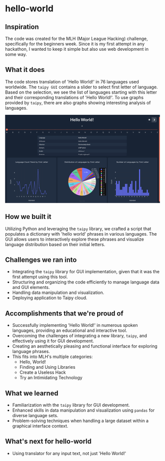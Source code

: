 # hello-world

## Inspiration
The code was created for the MLH (Major League Hacking) challenge, specifically for the beginners week. Since it is my first attempt in any hackathon, I wanted to keep it simple but also use web development in some way.

## What it does
The code stores translation of 'Hello World!' in 76 languages used worldwide. The `taipy GUI` contains a slider to select first letter of language. Based on the selection, we see the list of languages starting with this letter and their corresponding translations of 'Hello World!'. To use graphs provided by `taipy`, there are also graphs showing interesting analysis of languages. 

![Home Page](gallery/home-page.png)

## How we built it
Utilizing Python and leveraging the `taipy` library, we crafted a script that populates a dictionary with 'hello world' phrases in various languages. The GUI allows users to interactively explore these phrases and visualize language distribution based on their initial letters.

## Challenges we ran into
- Integrating the `taipy` library for GUI implementation, given that it was the first attempt using this tool.
- Structuring and organizing the code efficiently to manage language data and GUI elements.
- Handling data manipulation and visualization.
- Deploying application to Taipy cloud.

## Accomplishments that we're proud of
- Successfully implementing 'Hello World!' in numerous spoken languages, providing an educational and interactive tool.
- Overcoming the challenges of integrating a new library, `taipy`, and effectively using it for GUI development.
- Creating an aesthetically pleasing and functional interface for exploring language phrases.
- This fits into MLH's multiple categories:
  - Hello, World!
  - Finding and Using Libraries
  - Create a Useless Hack
  - Try an Intimidating Technology

## What we learned
- Familiarization with the `taipy` library for GUI development.
- Enhanced skills in data manipulation and visualization using `pandas` for diverse language sets.
- Problem-solving techniques when handling a large dataset within a graphical interface context.

## What's next for hello-world
- Using translator for any input text, not just 'Hello World!'
